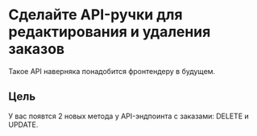 # Сделайте API-ручки для редактирования и удаления заказов

Такое API наверняка понадобится фронтендеру в будущем.

## Цель

У вас появтся 2 новых метода у API-эндпоинта с заказами: DELETE и UPDATE.
